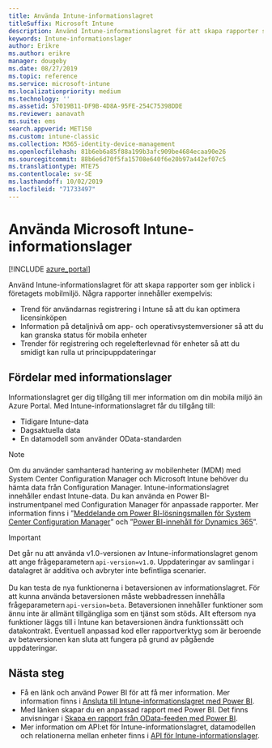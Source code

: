 ```yaml
---
title: Använda Intune-informationslagret
titleSuffix: Microsoft Intune
description: Använd Intune-informationslagret för att skapa rapporter som ger inblick i företagets mobilmiljö.
keywords: Intune-informationslager
author: Erikre
ms.author: erikre
manager: dougeby
ms.date: 08/27/2019
ms.topic: reference
ms.service: microsoft-intune
ms.localizationpriority: medium
ms.technology: ''
ms.assetid: 57019B11-DF9B-4D8A-95FE-254C75398DDE
ms.reviewer: aanavath
ms.suite: ems
search.appverid: MET150
ms.custom: intune-classic
ms.collection: M365-identity-device-management
ms.openlocfilehash: 81b6eb6a85f88a199b3afc909be4684ecaa90e26
ms.sourcegitcommit: 88b6e6d70f5fa15708e640f6e20b97a442ef07c5
ms.translationtype: MTE75
ms.contentlocale: sv-SE
ms.lasthandoff: 10/02/2019
ms.locfileid: "71733497"
---
```

# <a name="use-the-microsoft-intune-data-warehouse"></a>Använda Microsoft Intune-informationslager

[!INCLUDE [azure_portal](../includes/azure_portal.md)]

Använd Intune-informationslagret för att skapa rapporter som ger inblick i företagets mobilmiljö. Några rapporter innehåller exempelvis:
- Trend för användarnas registrering i Intune så att du kan optimera licensinköpen
- Information på detaljnivå om app- och operativsystemversioner så att du kan granska status för mobila enheter
- Trender för registrering och regelefterlevnad för enheter så att du smidigt kan rulla ut principuppdateringar

## <a name="data-warehouse-benefits"></a>Fördelar med informationslager

Informationslagret ger dig tillgång till mer information om din mobila miljö än Azure Portal. Med Intune-informationslagret får du tillgång till:

- Tidigare Intune-data
- Dagsaktuella data
- En datamodell som använder OData-standarden

> [!Note]
> Om du använder samhanterad hantering av mobilenheter (MDM) med System Center Configuration Manager och Microsoft Intune behöver du hämta data från Configuration Manager. Intune-informationslagret innehåller endast Intune-data. Du kan använda en Power BI-instrumentpanel med Configuration Manager för anpassade rapporter. Mer information finns i ”[Meddelande om Power BI-lösningsmallen för System Center Configuration Manager]( https://powerbi.microsoft.com/blog/sccm-solution-template)” och ”[Power BI-innehåll för Dynamics 365](https://docs.microsoft.com/dynamics365/unified-operations/dev-itpro/analytics/power-bi-home-page)”.

> [!Important]  
> Det går nu att använda v1.0-versionen av Intune-informationslagret genom att ange frågeparametern `api-version=v1.0`. Uppdateringar av samlingar i datalagret är additiva och avbryter inte befintliga scenarier.<br><br>
> Du kan testa de nya funktionerna i betaversionen av informationslagret. För att kunna använda betaversionen måste webbadressen innehålla frågeparametern `api-version=beta`. Betaversionen innehåller funktioner som ännu inte är allmänt tillgängliga som en tjänst som stöds. Allt eftersom nya funktioner läggs till i Intune kan betaversionen ändra funktionssätt och datakontrakt. Eventuell anpassad kod eller rapportverktyg som är beroende av betaversionen kan sluta att fungera på grund av pågående uppdateringar.

## <a name="next-steps"></a>Nästa steg

- Få en länk och använd Power BI för att få mer information. Mer information finns i [Ansluta till Intune-informationslagret med Power BI](reports-proc-get-a-link-powerbi.md).
- Med länken skapar du en anpassad rapport med Power BI. Det finns anvisningar i [Skapa en rapport från OData-feeden med Power BI](reports-proc-create-with-odata.md).
- Mer information om API:et för Intune-informationslagret, datamodellen och relationerna mellan enheter<!-- , and an example of creating a custom client to retrieve data,--> finns i [API för Intune-informationslager](reports-nav-intune-data-warehouse.md).
